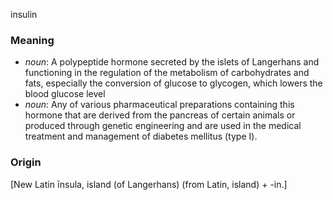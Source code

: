 insulin
### Meaning
+ _noun_: A polypeptide hormone secreted by the islets of Langerhans and functioning in the regulation of the metabolism of carbohydrates and fats, especially the conversion of glucose to glycogen, which lowers the blood glucose level
+ _noun_: Any of various pharmaceutical preparations containing this hormone that are derived from the pancreas of certain animals or produced through genetic engineering and are used in the medical treatment and management of diabetes mellitus (type I).

### Origin

[New Latin īnsula, island (of Langerhans) (from Latin, island) + -in.]

